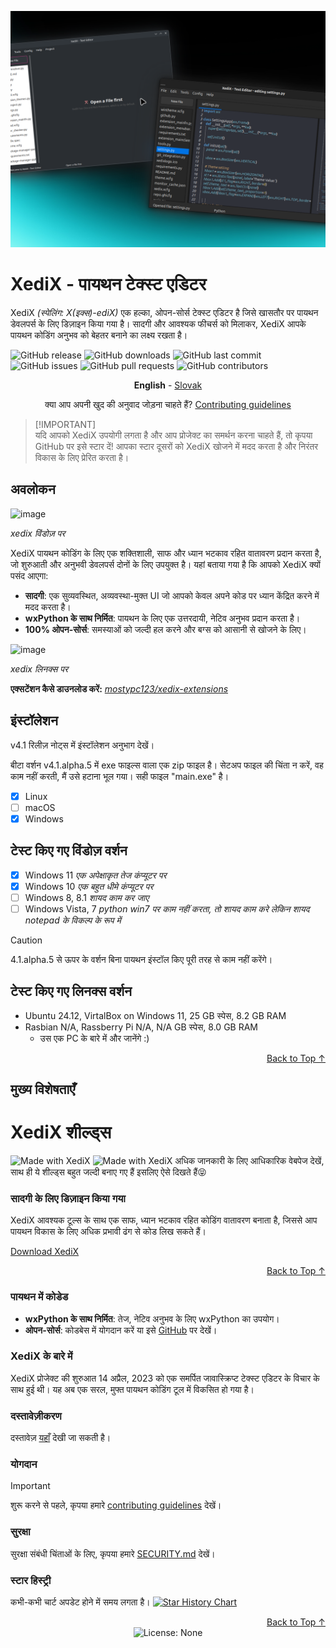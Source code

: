 ![](https://github.com/mostypc123/XediX/blob/main/images/xediximage.png?raw=true)  
# XediX - पायथन टेक्स्ट एडिटर
XediX _(स्पेलिंग: X(इक्स)-ediX)_ एक हल्का, ओपन-सोर्स टेक्स्ट एडिटर है जिसे खासतौर पर पायथन डेवलपर्स के लिए डिज़ाइन किया गया है। सादगी और आवश्यक फीचर्स को मिलाकर, XediX आपके पायथन कोडिंग अनुभव को बेहतर बनाने का लक्ष्य रखता है।

![GitHub release](https://img.shields.io/github/release/mostypc123/XediX.svg?style=plastic)
![GitHub downloads](https://img.shields.io/github/downloads/mostypc123/XediX/total.svg?style=plastic)
![GitHub last commit](https://img.shields.io/github/last-commit/mostypc123/XediX.svg?style=plastic)
![GitHub issues](https://img.shields.io/github/issues/mostypc123/XediX.svg?style=plastic)
![GitHub pull requests](https://img.shields.io/github/issues-pr/mostypc123/XediX.svg?style=plastic)
![GitHub contributors](https://img.shields.io/github/contributors/mostypc123/XediX.svg?style=plastic)

<div align="center">

**English** - [Slovak](https://github.com/mostypc123/XediX/blob/req2/readme-translations/sk-README.md)

क्या आप अपनी खुद की अनुवाद जोड़ना चाहते हैं? [Contributing guidelines](https://github.com/mostypc123/XediX/blob/main/CONTRIBUTING.md)

</div>

> [!IMPORTANT]\
> यदि आपको XediX उपयोगी लगता है और आप प्रोजेक्ट का समर्थन करना चाहते हैं, तो कृपया GitHub पर इसे स्टार दें! आपका स्टार दूसरों को XediX खोजने में मदद करता है और निरंतर विकास के लिए प्रेरित करता है।

## अवलोकन

![image](https://github.com/user-attachments/assets/affe4a3b-17a0-47a3-9a92-8a3c20c16e94)

_xedix विंडोज़ पर_

XediX पायथन कोडिंग के लिए एक शक्तिशाली, साफ और ध्यान भटकाव रहित वातावरण प्रदान करता है, जो शुरुआती और अनुभवी डेवलपर्स दोनों के लिए उपयुक्त है। यहां बताया गया है कि आपको XediX क्यों पसंद आएगा:

- **सादगी**: एक सुव्यवस्थित, अव्यवस्था-मुक्त UI जो आपको केवल अपने कोड पर ध्यान केंद्रित करने में मदद करता है।
- **wxPython के साथ निर्मित**: पायथन के लिए एक उत्तरदायी, नेटिव अनुभव प्रदान करता है।
- **100% ओपन-सोर्स**: समस्याओं को जल्दी हल करने और बग्स को आसानी से खोजने के लिए।

![image](https://github.com/user-attachments/assets/41402dc9-4888-4048-9c00-7ee66903ca36)

_xedix लिनक्स पर_

**एक्सटेंशन कैसे डाउनलोड करें:** *[mostypc123/xedix-extensions](https://github.com/mostypc123/xedix-extensions)*

## इंस्टॉलेशन

v4.1 रिलीज़ नोट्स में इंस्टॉलेशन अनुभाग देखें।

बीटा वर्शन v4.1.alpha.5 में exe फाइल्स वाला एक zip फाइल है। सेटअप फाइल की चिंता न करें, वह काम नहीं करती, मैं उसे हटाना भूल गया। सही फाइल "main.exe" है।

- [x] Linux
- [ ] macOS
- [x] Windows

## टेस्ट किए गए विंडोज़ वर्शन
- [x] Windows 11
_एक अपेक्षाकृत तेज कंप्यूटर पर_
- [x] Windows 10
_एक बहुत धीमे कंप्यूटर पर_
- [ ] Windows 8, 8.1
_शायद काम कर जाए_
- [ ] Windows Vista, 7
_python win7 पर काम नहीं करता, तो शायद काम करे लेकिन शायद notepad के विकल्प के रूप में_

> [!CAUTION]
> 4.1.alpha.5 से ऊपर के वर्शन बिना पायथन इंस्टॉल किए पूरी तरह से काम नहीं करेंगे।

## टेस्ट किए गए लिनक्स वर्शन

- Ubuntu 24.12, VirtalBox on Windows 11, 25 GB स्पेस, 8.2 GB RAM
- Rasbian N/A, Rassberry Pi N/A, N/A GB स्पेस, 8.0 GB RAM
    - उस एक PC के बारे में और जानेंगे :)

<div align="right">
    <a href="#xedix---python-text-editor">Back to Top ↑</a>
</div>

## मुख्य विशेषताएँ

# XediX शील्ड्स
<img src="https://xedix.w3spaces.com/xedix-shield.png" alt="Made with XediX" width="100">
<img src="https://xedix.w3spaces.com/xedix-shield2.png" alt="Made with XediX" width="100">
अधिक जानकारी के लिए आधिकारिक वेबपेज देखें, साथ ही ये शील्ड्स बहुत जल्दी बनाए गए हैं इसलिए ऐसे दिखते हैं😝

### सादगी के लिए डिज़ाइन किया गया

XediX आवश्यक टूल्स के साथ एक साफ, ध्यान भटकाव रहित कोडिंग वातावरण बनाता है, जिससे आप पायथन विकास के लिए अधिक प्रभावी ढंग से कोड लिख सकते हैं।

[Download XediX](https://github.com/mostypc123/XediX)

<div align="right">
    <a href="#xedix---python-text-editor">Back to Top ↑</a>
</div>

### पायथन में कोडेड

- **wxPython के साथ निर्मित**: तेज, नेटिव अनुभव के लिए wxPython का उपयोग।
- **ओपन-सोर्स**: कोडबेस में योगदान करें या इसे [GitHub](https://github.com/mostypc123/XediX) पर देखें।

### XediX के बारे में

XediX प्रोजेक्ट की शुरुआत 14 अप्रैल, 2023 को एक समर्पित जावास्क्रिप्ट टेक्स्ट एडिटर के विचार के साथ हुई थी। यह अब एक सरल, मुफ्त पायथन कोडिंग टूल में विकसित हो गया है।

### दस्तावेज़ीकरण

दस्तावेज़ [यहाँ](https://mostypc123.is-a.dev/XediX) देखी जा सकती है।

### योगदान

> [!IMPORTANT]
> शुरू करने से पहले, कृपया हमारे [contributing guidelines](https://github.com/mostypc123/XediX/blob/main/CONTRIBUTING.md) देखें।

### सुरक्षा

सुरक्षा संबंधी चिंताओं के लिए, कृपया हमारे [SECURITY.md](https://github.com/mostypc123/XediX/blob/main/SECURITY.md) देखें।

### स्टार हिस्ट्री

कभी-कभी चार्ट अपडेट होने में समय लगता है।
[![Star History Chart](https://api.star-history.com/svg?repos=mostypc123/XediX&type=Date)](https://star-history.com/#mostypc123/XediX&Date)

<div align="right">
    <a href="#xedix---python-text-editor">Back to Top ↑</a>
</div>

<div align="center">
    <img src="https://img.shields.io/badge/License-MIT-brightgreen.svg?style=plastic" alt="License: None">
</div>
